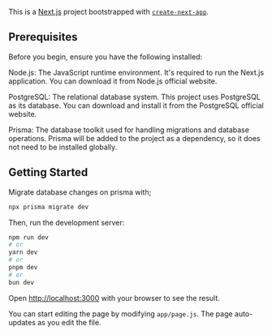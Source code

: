 This is a [Next.js](https://nextjs.org/) project bootstrapped with [`create-next-app`](https://github.com/vercel/next.js/tree/canary/packages/create-next-app).


## Prerequisites

Before you begin, ensure you have the following installed:

Node.js: The JavaScript runtime environment. It's required to run the Next.js application. You can download it from Node.js official website.

PostgreSQL: The relational database system. This project uses PostgreSQL as its database. You can download and install it from the PostgreSQL official website.

Prisma: The database toolkit used for handling migrations and database operations. Prisma will be added to the project as a dependency, so it does not need to be installed globally.


## Getting Started

Migrate database changes on prisma with;

```bash
npx prisma migrate dev
```

Then, run the development server:

```bash
npm run dev
# or
yarn dev
# or
pnpm dev
# or
bun dev
```

Open [http://localhost:3000](http://localhost:3000) with your browser to see the result.

You can start editing the page by modifying `app/page.js`. The page auto-updates as you edit the file.

